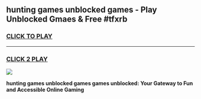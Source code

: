 
## hunting games unblocked games - Play Unblocked Gmaes & Free #tfxrb
<h3>
<a href="https://news.freeplayer.one?title=hunting_games_unblocked_games&ref=24F">CLICK TO PLAY</a></h3>
<hr>

<h3>
<a href="https://news.freeplayer.one?title=hunting_games_unblocked_games&ref=24F">CLICK 2 PLAY</a>
  
</h3>

<a href="https://news.freeplayer.one?title=hunting_games_unblocked_games&ref=24F/"><img src="https://clearcache.store/games.png"></a>


**hunting games unblocked games games unblocked: Your Gateway to Fun and Accessible Online Gaming**
